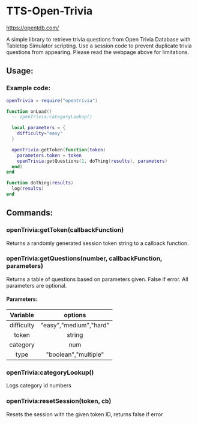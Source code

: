 # TTS-Open-Trivia
https://opentdb.com/

A simple library to retrieve trivia questions from Open Trivia Database with Tabletop Simulator scripting. Use a session code to prevent duplicate trivia questions from appearing. Please read the webpage above for limitations.


## Usage:
### Example code:
```lua
openTrivia = require("opentrivia")

function onLoad()
  -- openTrivia:categoryLookup()

  local parameters = {
    difficulty="easy"
  }

  openTrivia:getToken(function(token)
    parameters.token = token
    openTrivia:getQuestions(1, doThing(results), parameters)
  end)
end

function doThing(results)
  log(results)
end
```

## Commands:
### openTrivia:getToken(callbackFunction)
Returns a randomly generated session token string to a callback function. 

### openTrivia:getQuestions(number, callbackFunction, parameters)
Returns a table of questions based on parameters given. False if error. All parameters are optional.

#### Parameters:
|  Variable  |         options        |
|:----------:|:----------------------:|
| difficulty | "easy","medium","hard" |
| token      | string                 |
| category   | num                    |
| type       | "boolean","multiple"   |

### openTrivia:categoryLookup()
Logs category id numbers

### openTrivia:resetSession(token, cb)
Resets the session with the given token ID, returns false if error
